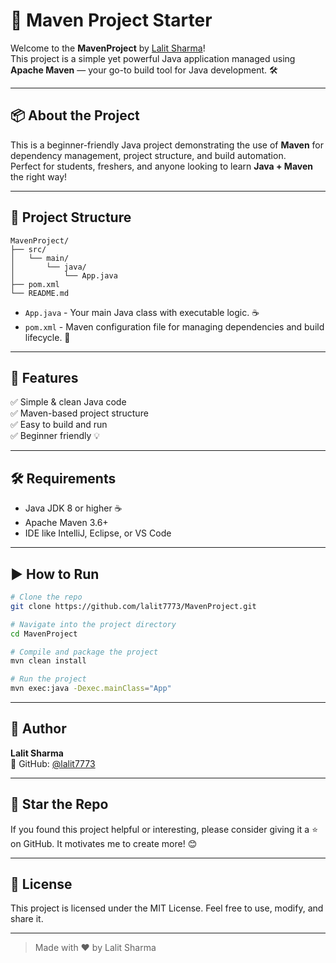 # 🚀 Maven Project Starter

Welcome to the **MavenProject** by [Lalit Sharma](https://github.com/lalit7773)!  
This project is a simple yet powerful Java application managed using **Apache Maven** — your go-to build tool for Java development. 🛠️

---

## 📦 About the Project

This is a beginner-friendly Java project demonstrating the use of **Maven** for dependency management, project structure, and build automation.  
Perfect for students, freshers, and anyone looking to learn **Java + Maven** the right way!

---

## 📁 Project Structure

```
MavenProject/
├── src/
│   └── main/
│       └── java/
│           └── App.java
├── pom.xml
└── README.md
```

- `App.java` - Your main Java class with executable logic. ☕  
- `pom.xml` - Maven configuration file for managing dependencies and build lifecycle. 📄

---

## 🚧 Features

✅ Simple & clean Java code  
✅ Maven-based project structure  
✅ Easy to build and run  
✅ Beginner friendly 💡

---

## 🛠️ Requirements

- Java JDK 8 or higher ☕  
- Apache Maven 3.6+  
- IDE like IntelliJ, Eclipse, or VS Code

---

## ▶️ How to Run

```bash
# Clone the repo
git clone https://github.com/lalit7773/MavenProject.git

# Navigate into the project directory
cd MavenProject

# Compile and package the project
mvn clean install

# Run the project
mvn exec:java -Dexec.mainClass="App"
```

---

## 📌 Author

**Lalit Sharma**  
🔗 GitHub: [@lalit7773](https://github.com/lalit7773)

---

## 🌟 Star the Repo

If you found this project helpful or interesting, please consider giving it a ⭐ on GitHub. It motivates me to create more! 😊

---

## 📄 License

This project is licensed under the MIT License. Feel free to use, modify, and share it.

---

> Made with ❤️ by Lalit Sharma
